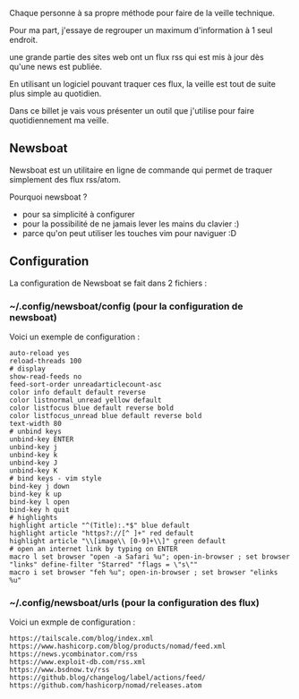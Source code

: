 Chaque personne à sa propre méthode pour faire de la veille technique.

Pour ma part, j'essaye de regrouper un maximum d'information à 1 seul endroit.

une grande partie des sites web ont un flux rss qui est mis à jour dès qu'une
news est publiée.

En utilisant un logiciel pouvant traquer ces flux, la veille est tout de suite
plus simple au quotidien.

Dans ce billet je vais vous présenter un outil que j'utilise pour faire
quotidiennement ma veille.

## Newsboat

Newsboat est un utilitaire en ligne de commande qui permet de traquer simplement
des flux rss/atom.

Pourquoi newsboat ? 

- pour sa simplicité à configurer
- pour la possibilité de ne jamais lever les mains du clavier :)
- parce qu'on peut utiliser les touches vim pour naviguer :D

## Configuration

La configuration de Newsboat se fait dans 2 fichiers : 

### ~/.config/newsboat/config (pour la configuration de newsboat)

Voici un exemple de configuration : 

	auto-reload yes
	reload-threads 100
	# display
	show-read-feeds no
	feed-sort-order unreadarticlecount-asc
	color info default default reverse
	color listnormal_unread yellow default
	color listfocus blue default reverse bold
	color listfocus_unread blue default reverse bold
	text-width 80
	# unbind keys
	unbind-key ENTER
	unbind-key j
	unbind-key k
	unbind-key J
	unbind-key K
	# bind keys - vim style
	bind-key j down
	bind-key k up
	bind-key l open
	bind-key h quit
	# highlights
	highlight article "^(Title):.*$" blue default
	highlight article "https?://[^ ]+" red default
	highlight article "\\[image\\ [0-9]+\\]" green default
	# open an internet link by typing on ENTER
	macro l set browser "open -a Safari %u"; open-in-browser ; set browser "links" define-filter "Starred" "flags = \"s\""
	macro i set browser "feh %u"; open-in-browser ; set browser "elinks %u"

### ~/.config/newsboat/urls (pour la configuration des flux)

Voici un exmple de configuration :

	https://tailscale.com/blog/index.xml
	https://www.hashicorp.com/blog/products/nomad/feed.xml
	https://news.ycombinator.com/rss
	https://www.exploit-db.com/rss.xml
	https://www.bsdnow.tv/rss
	https://github.blog/changelog/label/actions/feed/
	https://github.com/hashicorp/nomad/releases.atom

